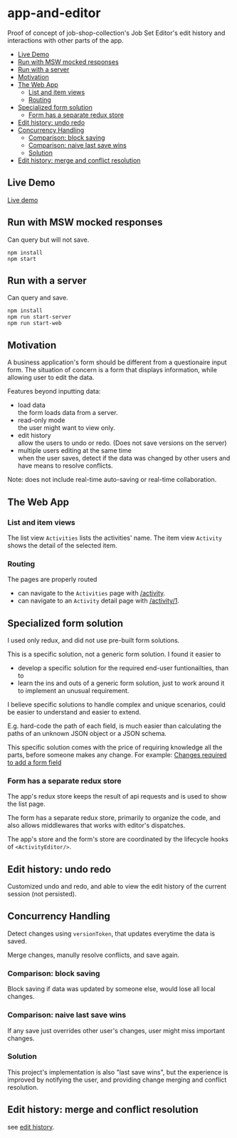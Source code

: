 # app-and-editor
Proof of concept of job-shop-collection's Job Set Editor's edit history and interactions with other parts of the app.

* [Live Demo](#live-demo)
* [Run with MSW mocked responses](#run-with-msw-mocked-responses)
* [Run with a server](#run-with-a-server)
* [Motivation](#motivation)
* [The Web App](#the-web-app)
  + [List and item views](#list-and-item-views)
  + [Routing](#routing)
* [Specialized form solution](#specialized-form-solution)
  + [Form has a separate redux store](#form-has-a-separate-redux-store)
* [Edit history: undo redo](#edit-history-undo-redo)
* [Concurrency Handling](#concurrency-handling)
  + [Comparison: block saving](#comparison-block-saving)
  + [Comparison: naive last save wins](#comparison-naive-last-save-wins)
  + [Solution](#solution)
* [Edit history: merge and conflict resolution](#edit-history-merge-and-conflict-resolution)

## Live Demo
[Live demo](https://app-and-editor.michael-yin.net/activities)

## Run with MSW mocked responses
Can query but will not save.
```
npm install
npm start
```

## Run with a server
Can query and save.
```
npm install
npm run start-server
npm run start-web
```

## Motivation
A business application's form should be different from a questionaire input form.
The situation of concern is a form that displays information, while allowing user to edit the data.

Features beyond inputting data:

- load data\
  the form loads data from a server.
- read-only mode\
  the user might want to view only.
- edit history\
  allow the users to undo or redo. (Does not save versions on the server)
- multiple users editing at the same time\
  when the user saves, detect if the data was changed by other users and have means to resolve conflicts.

Note: does not include real-time auto-saving or real-time collaboration.

## The Web App

### List and item views
The list view `Activities` lists the activities' name. The item view `Activity` shows the detail of the selected item.

### Routing
The pages are properly routed
- can navigate to the `Activities` page with [/activity](http://localhost:3000/activities).
- can navigate to an `Activity` detail page with [/activity/1](http://localhost:3000/activities/2).

## Specialized form solution
I used only redux, and did not use pre-built form solutions.

This is a specific solution, not a generic form solution.
I found it easier to
- develop a specific solution for the required end-user funtionailties, than to
- learn the ins and outs of a generic form solution, just to work around it to implement an unusual requirement.

I believe specific solutions to handle complex and unique scenarios, could be easier to understand and easier to extend. 

E.g. hard-code the path of each field, is much easier than calculating the paths of an unknown JSON object or a JSON schema.

This specific solution comes with the price of requiring knowledge all the parts, before someone makes any change. For example: [Changes required to add a form field](./formField.README.md)

### Form has a separate redux store
The app's redux store keeps the result of api requests and is used to show the list page.

The form has a separate redux store, primarily to organize the code, and also allows middlewares that works with editor's dispatches.

The app's store and the form's store are coordinated by the lifecycle hooks of `<ActivityEditor/>`.

## Edit history: undo redo
Customized undo and redo, and able to view the edit history of the current session (not persisted).

## Concurrency Handling
Detect changes using `versionToken`, that updates everytime the data is saved.

Merge changes, manully resolve conflicts, and save again.

### Comparison: block saving
Block saving if data was updated by someone else, would lose all local changes.

### Comparison: naive last save wins
If any save just overrides other user's changes, user might miss important changes.

### Solution
This project's implementation is also "last save wins", but the experience is improved by notifying the user, and providing change merging and conflict resolution.

## Edit history: merge and conflict resolution
see [edit history](./src/ActivityEditor/store/editHistory/editHistory.README.md).
